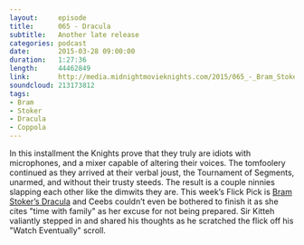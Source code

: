 ```yaml
---
layout:     episode
title:      065 - Dracula
subtitle:   Another late release
categories: podcast
date:       2015-03-28 09:00:00
duration:   1:27:36
length:     44462849
link:       http://media.midnightmovieknights.com/2015/065_-_Bram_Stokers_Dracula.m4a
soundcloud: 213173812
tags:
- Bram
- Stoker
- Dracula
- Coppola
---
```

In this installment the Knights prove that they truly are idiots with microphones, and a mixer capable of altering their voices. The tomfoolery continued as they arrived at their verbal joust, the Tournament of Segments, unarmed, and without their trusty steeds. The result is a couple ninnies slapping each other like the dimwits they are. This week’s Flick Pick is [Bram Stoker’s Dracula](http://www.imdb.com/title/tt0103874/) and Ceebs couldn’t even be bothered to finish it as she cites "time with family" as her excuse for not being prepared. Sir Kitteh valiantly stepped in and shared his thoughts as he scratched the flick off his "Watch Eventually" scroll.